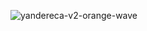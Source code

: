 ![yandereca-v2-orange-wave](https://user-images.githubusercontent.com/24543982/142718849-45a7ef24-b08b-4274-87d5-11644602a24c.png)
